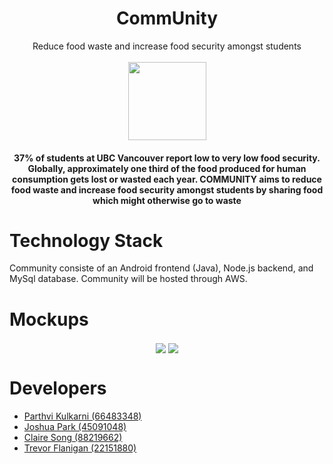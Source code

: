 # <div align="center">CommUnity</div>


<div align="center">Reduce food waste and increase food security amongst students</div>

<br/>

<div align="center"><img src="https://github.com/JoshParkSJ/CommUnity/blob/main/frontend/readme_assets/logos/logo_art.png" width="125" height="125" style="vertical-align:middle"></div>

<div align="center">
<h4>37% of students at UBC Vancouver report low to very low food security. Globally, approximately one third of the food produced for human consumption gets lost or wasted each year. COMMUNITY aims to reduce food waste and increase food security amongst students by sharing food which might otherwise go to waste</h4>
</div>


# Technology Stack

Community consiste of an Android frontend (Java), Node.js backend, and MySql database. Community will be hosted through AWS.



# Mockups

<div align="center">
	<img src="https://github.com/JoshParkSJ/CommUnity/blob/main/frontend/readme_assets/mockups/main_day.png" style="vertical-align:middle">
	<img src="https://github.com/JoshParkSJ/CommUnity/blob/main/frontend/readme_assets/mockups/main_night.png"style="vertical-align:middle">
</div>



 # Developers
 - [Parthvi Kulkarni (66483348)](https://github.com/parthvi-kulkarni)
 - [Joshua Park (45091048)](https://github.com/joshparksj)
 - [Claire Song (88219662)](https://github.com/cxsong1)
 - [Trevor Flanigan (22151880)](https://github.com/trevorflanigan)


